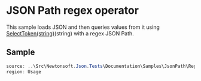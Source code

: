 ﻿# JSON Path regex operator

This sample loads JSON and then queries values from it using [SelectToken(string)](/api/newtonsoft/json/linq/jtoken/#method-selecttoken)(string) with a regex JSON Path. 

## Sample

```csharp Usage
source: ..\Src\Newtonsoft.Json.Tests\Documentation\Samples\JsonPath\RegexQuery.cs
region: Usage
```
